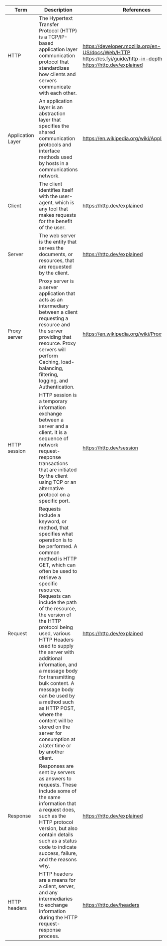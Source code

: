 | Term | Description | References |
| ---- | ----------- | ---------- | 
| HTTP | The Hypertext Transfer Protocol (HTTP) is a TCP/IP-based application layer communication protocol that standardizes how clients and servers communicate with each other. | https://developer.mozilla.org/en-US/docs/Web/HTTP </br> https://cs.fyi/guide/http-in-depth </br> https://http.dev/explained |
| Application Layer | An application layer is an abstraction layer that specifies the shared communication protocols and interface methods used by hosts in a communications network. | https://en.wikipedia.org/wiki/Application_layer |
| Client | The client identifies itself with the user-agent, which is any tool that makes requests for the benefit of the user. | https://http.dev/explained | 
| Server | The web server is the entity that serves the documents, or resources, that are requested by the client. | https://http.dev/explained |
| Proxy server | Proxy server is a server application that acts as an intermediary between a client requesting a resource and the server providing that resource. Proxy servers will perform Caching, load-balancing, filtering, logging, and Authentication. | https://en.wikipedia.org/wiki/Proxy_server |
| HTTP session | HTTP session is a temporary information exchange between a server and a client. It is a sequence of network request-response transactions that are initiated by the client using TCP or an alternative protocol on a specific port. | https://http.dev/session | 
| Request | Requests include a keyword, or method, that specifies what operation is to be performed. A common method is HTTP GET, which can often be used to retrieve a specific resource. Requests can include the path of the resource, the version of the HTTP protocol being used, various HTTP Headers used to supply the server with additional information, and a message body for transmitting bulk content. A message body can be used by a method such as HTTP POST, where the content will be stored on the server for consumption at a later time or by another client. | https://http.dev/explained |
| Response | Responses are sent by servers as answers to requests. These include some of the same information that a request does, such as the HTTP protocol version, but also contain details such as a status code to indicate success, failure, and the reasons why. | https://http.dev/explained | 
| HTTP headers | HTTP headers are a means for a client, server, and any intermediaries to exchange information during the HTTP request-response process. | https://http.dev/headers | 
